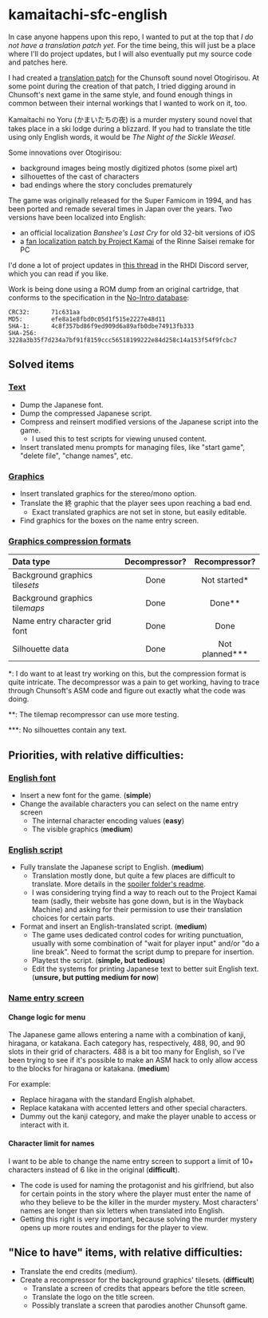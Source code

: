 # kamaitachi-sfc-english
In case anyone happens upon this repo, I wanted to put at the top that *I do not have a translation patch yet*. For the time being, this will just be a place where I'll do project updates, but I will also eventually put my source code and patches here.

I had created a [translation patch](https://github.com/ButThouMust/otogirisou-english) for the Chunsoft sound novel Otogirisou. At some point during the creation of that patch, I tried digging around in Chunsoft's next game in the same style, and found enough things in common between their internal workings that I wanted to work on it, too.

Kamaitachi no Yoru (かまいたちの夜) is a murder mystery sound novel that takes place in a ski lodge during a blizzard. If you had to translate the title using only English words, it would be *The Night of the Sickle Weasel*.

Some innovations over Otogirisou:
- background images being mostly digitized photos (some pixel art)
- silhouettes of the cast of characters
- bad endings where the story concludes prematurely

The game was originally released for the Super Famicom in 1994, and has been ported and remade several times in Japan over the years. Two versions have been localized into English:
- an official localization *Banshee's Last Cry* for old 32-bit versions of iOS
- a [fan localization patch by Project Kamai](https://web.archive.org/web/20230801045909/https://projectkamai.com/) of the Rinne Saisei remake for PC

I'd done a lot of project updates in [this thread](https://discord.com/channels/266412086291070988/1089409844743782440) in the RHDI Discord server, which you can read if you like.

Work is being done using a ROM dump from an original cartridge, that conforms to the specification in the [No-Intro database](https://datomatic.no-intro.org/index.php?page=show_record&s=49&n=1301):

```
CRC32:		71c631aa
MD5:		efe8a1e8fbd0c05d1f515e2227e48d11
SHA-1:		4c8f357bd86f9ed909d6a89afb0dbe74913fb333
SHA-256:	3228a3b35f7d234a7bf91f8159ccc56518199222e84d258c14a153f54f9fcbc7
```

## Solved items
### <ins>Text</ins>
- Dump the Japanese font.
- Dump the compressed Japanese script.
- Compress and reinsert modified versions of the Japanese script into the game.
  - I used this to test scripts for viewing unused content.
- Insert translated menu prompts for managing files, like "start game", "delete file", "change names", etc.

### <ins>Graphics</ins>
- Insert translated graphics for the stereo/mono option.
- Translate the 終 graphic that the player sees upon reaching a bad end.
  - Exact translated graphics are not set in stone, but easily editable.
- Find graphics for the boxes on the name entry screen.

### <ins>Graphics compression formats</ins>
| Data type | Decompressor? | Recompressor? |
| :--- | :---: | :---: |
| Background graphics tile*sets* | Done | Not started\* |
| Background graphics tile*maps* | Done | Done\*\* |
| Name entry character grid font | Done | Done |
| Silhouette data | Done | Not planned\*\*\* |

\*: I do want to at least try working on this, but the compression format is quite intricate. The decompressor was a pain to get working, having to trace through Chunsoft's ASM code and figure out exactly what the code was doing.

\*\*: The tilemap recompressor can use more testing.

\*\*\*: No silhouettes contain any text.

## Priorities, with relative difficulties:
### <ins>English font</ins>
- Insert a new font for the game. (**simple**)
- Change the available characters you can select on the name entry screen
  - The internal character encoding values (**easy**)
  - The visible graphics (**medium**)

### <ins>English script</ins>
- Fully translate the Japanese script to English. (**medium**)
  - Translation mostly done, but quite a few places are difficult to translate.  More details in the [spoiler folder's readme](spoilers/README.md).
  - I was considering trying find a way to reach out to the Project Kamai team (sadly, their website has gone down, but is in the Wayback Machine) and asking for their permission to use their translation choices for certain parts.
- Format and insert an English-translated script. (**medium**)
  - The game uses dedicated control codes for writing punctuation, usually with some combination of "wait for player input" and/or "do a line break". Need to format the script dump to prepare for insertion.
  - Playtest the script. (**simple, but tedious**)
  - Edit the systems for printing Japanese text to better suit English text. (**unsure, but putting medium for now**)

### <ins>Name entry screen</ins>
#### Change logic for menu
The Japanese game allows entering a name with a combination of kanji, hiragana, or katakana. Each category has, respectively, 488, 90, and 90 slots in their grid of characters. 488 is a bit too many for English, so I've been trying to see if it's possible to make an ASM hack to only allow access to the blocks for hiragana or katakana. (**medium**)

For example:
- Replace hiragana with the standard English alphabet.
- Replace katakana with accented letters and other special characters.
- Dummy out the kanji category, and make the player unable to access or interact with it.

#### Character limit for names
I want to be able to change the name entry screen to support a limit of 10+ characters instead of 6 like in the original (**difficult**).
- The code is used for naming the protagonist and his girlfriend, but also for certain points in the story where the player must enter the name of who they believe to be the killer in the murder mystery. Most characters' names are longer than six letters when translated into English.
- Getting this right is very important, because solving the murder mystery opens up more routes and endings for the player to view.

## "Nice to have" items, with relative difficulties:
- Translate the end credits (medium).
- Create a recompressor for the background graphics' tilesets. (**difficult**)
  - Translate a screen of credits that appears before the title screen.
  - Translate the logo on the title screen.
  - Possibly translate a screen that parodies another Chunsoft game.
